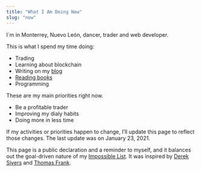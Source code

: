 ```yaml
---
title: "What I Am Doing Now"
slug: "now"
---
```


I´m in Monterrey, Nuevo León, dancer, trader and web developer.

This is what I spend my time doing:

- Trading
- Learning about blockchain
- Writing on my [blog](https://fercontreras.com)
- [Reading books](https://www.goodreads.com/fercreek)
- Programming

These are my main priorities right now.

- Be a profitable trader
- Improving my dialy habits
- Doing more in less time

If my activities or priorities happen to change, I’ll update this page to reflect those changes. The last update was on January 23, 2021.

This page is a public declaration and a reminder to myself, and it balances out the goal-driven nature of my [Impossible List](/now/). It was inspired by [Derek Sivers](https://sivers.org/now) and [Thomas Frank](https://collegeinfogeek.com/now/).

[SysCap]: https://www.syscap.com.mx/
